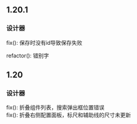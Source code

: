 ## 1.20.1  

### 设计器

fix(): 保存时没有id导致保存失败

refactor(): 错别字  

## 1.20    

### 设计器

fix(): 折叠组件列表，搜索弹出框位置错误    
fix(): 折叠右侧配置面板，标尺和辅助线的尺寸未更新    

